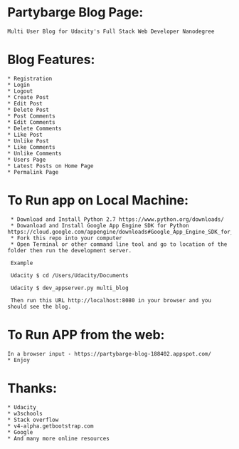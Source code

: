 # Partybarge Blog Page:
    Multi User Blog for Udacity's Full Stack Web Developer Nanodegree

# Blog Features:
    * Registration
    * Login
    * Logout
    * Create Post
    * Edit Post
    * Delete Post
    * Post Comments
    * Edit Comments
    * Delete Comments
    * Like Post
    * Unlike Post
    * Like Comments
    * Unlike Comments
    * Users Page
    * Latest Posts on Home Page
    * Permalink Page

# To Run app on Local Machine:
     * Download and Install Python 2.7 https://www.python.org/downloads/
     * Dowanload and Install Google App Engine SDK for Python https://cloud.google.com/appengine/downloads#Google_App_Engine_SDK_for_Python
     * Fork this repo into your computer
     * Open Terminal or other command line tool and go to location of the folder then run the development server.

     Example

     Udacity $ cd /Users/Udacity/Documents

     Udacity $ dev_appserver.py multi_blog

     Then run this URL http://localhost:8080 in your browser and you should see the blog.

# To Run APP from the web:

	In a browser input - https://partybarge-blog-188402.appspot.com/
	* Enjoy

# Thanks:
	* Udacity
	* w3schools
	* Stack overflow
	* v4-alpha.getbootstrap.com
	* Google
	* And many more online resources
